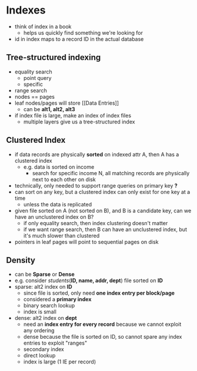# Indexes
- think of index in a book
	- helps us quickly find something we're looking for
- id in index maps to a record ID in the actual database
## Tree-structured indexing
- equality search
	- point query
	- specific
- range search
- nodes == pages
- leaf nodes/pages will store [[Data Entries]]
	- can be **alt1, alt2, alt3**
- if index file is large, make an index of index files
	- multiple layers give us a tree-structured index
## Clustered Index
- if data records are physically **sorted** on indexed attr A, then A has a clustered index
	- e.g. data is sorted on income
		- search for specific income N, all matching records are physically next to each other on disk
- technically, only needed to support range queries on primary key **?**
- can sort on any key, but a clustered index can only exist for one key at a time
	- unless the data is replicated
- given file sorted on A (not sorted on B), and B is a candidate key, can we have an unclustered index on B?
	- if only equality search, then index clustering doesn't matter
	- if we want range search, then B can have an unclustered index, but it's much slower than clustered
- pointers in leaf pages will point to sequential pages on disk
## Density
- can be **Sparse** or **Dense**
- e.g. consider *students*(**ID, name, addr, dept**) file sorted on **ID**
- sparse: alt2 index on **ID**
	- since file is sorted, only need **one index entry per block/page**
	- considered a **primary index**
	- binary search lookup
	- index is small
- dense: alt2 index on **dept**	
	- need an **index entry for every record** because we cannot exploit any ordering
	- dense because the file is sorted on ID, so cannot spare any index entries to exploit "ranges" 
	- secondary index
	- direct lookup
	- index is large (1 IE per record)